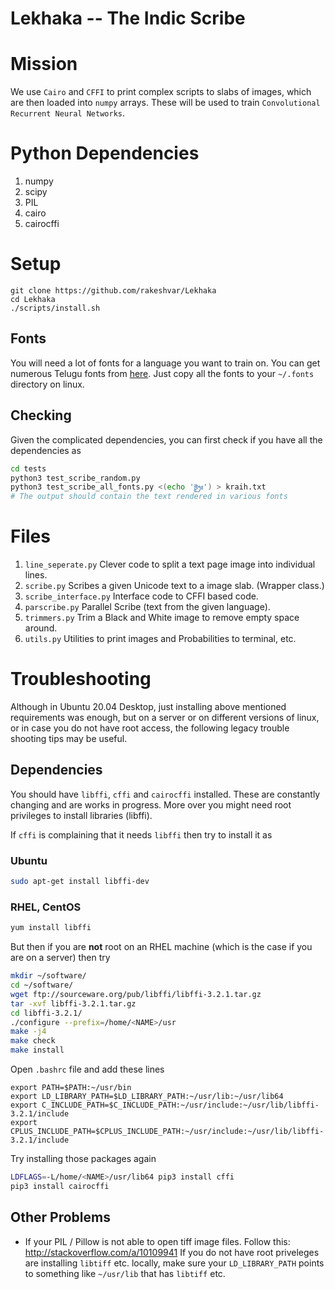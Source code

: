 # Lekhaka -- The Indic Scribe

# Mission
We use `Cairo` and `CFFI` to print complex scripts to slabs of images, 
which are then loaded into `numpy` arrays. These will be used to train 
`Convolutional Recurrent Neural Networks`.

# Python Dependencies
1. numpy
1. scipy
1. PIL
1. cairo
1. cairocffi


# Setup

```
git clone https://github.com/rakeshvar/Lekhaka
cd Lekhaka
./scripts/install.sh
```

## Fonts
You will need a lot of fonts for a language you want to train on.
You can get numerous Telugu fonts from [here](https://github.com/TeluguOCR/Fonts).
Just copy all the fonts to your `~/.fonts` directory on linux.

## Checking
Given the complicated dependencies, you can first check if you have all the dependencies as

```sh
cd tests
python3 test_scribe_random.py
python3 test_scribe_all_fonts.py <(echo 'క్రైః') > kraih.txt
# The output should contain the text rendered in various fonts
```

# Files
1. `line_seperate.py` Clever code to split a text page image into individual lines.
1. `scribe.py` Scribes a given Unicode text to a image slab. (Wrapper class.)
1. `scribe_interface.py` Interface code to CFFI based code.
1. `parscribe.py` Parallel Scribe (text from the given language).
1. `trimmers.py` Trim a Black and White image to remove empty space around.
1. `utils.py` Utilities to print images and Probabilities to terminal, etc.

# Troubleshooting
Although in Ubuntu 20.04 Desktop, just installing above mentioned requirements was enough,
but on a server or on different versions of linux, or in case you do not have root access,
the following legacy trouble shooting tips may be useful.

## Dependencies

You should have `libffi`, `cffi` and `cairocffi` installed.
These are constantly changing and are works in progress.
More over you might need root privileges to install libraries (libffi).

If `cffi` is complaining that it needs `libffi` then try to install it as

### Ubuntu

```sh
sudo apt-get install libffi-dev
```

### RHEL, CentOS

```sh
yum install libffi
```

But then if you are **not** root on an RHEL machine (which is the case if you are on a server) then
try

```sh
mkdir ~/software/
cd ~/software/
wget ftp://sourceware.org/pub/libffi/libffi-3.2.1.tar.gz
tar -xvf libffi-3.2.1.tar.gz
cd libffi-3.2.1/
./configure --prefix=/home/<NAME>/usr
make -j4
make check
make install
```

Open `.bashrc` file and add these lines

```
export PATH=$PATH:~/usr/bin
export LD_LIBRARY_PATH=$LD_LIBRARY_PATH:~/usr/lib:~/usr/lib64
export C_INCLUDE_PATH=$C_INCLUDE_PATH:~/usr/include:~/usr/lib/libffi-3.2.1/include
export CPLUS_INCLUDE_PATH=$CPLUS_INCLUDE_PATH:~/usr/include:~/usr/lib/libffi-3.2.1/include
```

Try installing those packages again

```sh
LDFLAGS=-L/home/<NAME>/usr/lib64 pip3 install cffi
pip3 install cairocffi
```

## Other Problems
* If your PIL / Pillow is not able to open tiff image files.
Follow this: http://stackoverflow.com/a/10109941
If you do not have root priveleges are installing `libtiff` etc. locally,
make sure your `LD_LIBRARY_PATH` points to something like `~/usr/lib` that has `libtiff` etc.
